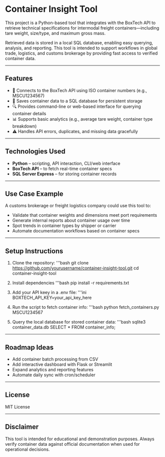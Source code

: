 # Container Insight Tool

This project is a Python-based tool that integrates with the BoxTech API to retrieve technical specifications for intermodal freight containers—including tare weight, size/type, and maximum gross mass.

Retrieved data is stored in a local SQL database, enabling easy querying, analysis, and reporting. This tool is intended to support workflows in global trade, logistics, and customs brokerage by providing fast access to verified container data.

---

## Features

- 🔗 Connects to the BoxTech API using ISO container numbers (e.g., MSCU1234567)
- 💾 Saves container data to a SQL database for persistent storage
- 🔍 Provides command-line or web-based interface for querying container details
- 📊 Supports basic analytics (e.g., average tare weight, container type breakdown)
- ⚠️ Handles API errors, duplicates, and missing data gracefully

---

## Technologies Used

- **Python** – scripting, API interaction, CLI/web interface
- **BoxTech API** – to fetch real-time container specs
- **SQL Server Express** – for storing container records

---

## Use Case Example

A customs brokerage or freight logistics company could use this tool to:

- Validate that container weights and dimensions meet port requirements
- Generate internal reports about container usage over time
- Spot trends in container types by shipper or carrier
- Automate documentation workflows based on container specs

---

## Setup Instructions

1. Clone the repository:
   '''bash
   git clone https://github.com/yourusername/container-insight-tool.git
   cd container-insight-tool

2. Install dependencies
   '''bash
   pip install -r requirements.txt

3. Add your API keey in a .env file:
   '''ini
   BOXTECH_API_KEY=your_api_key_here

4. Run the script to fetch container info:
   '''bash
   python fetch_containers.py MSCU1234567

5. Query the local database for stored container data:
   '''bash
   sqlite3 container_data.db
   SELECT * FROM container_info;

---

## Roadmap Ideas

- Add container batch processing from CSV
- Add interactive dashboard with Flask or Streamlit
- Expand analytics and reporting features
- Automate daily sync with cron/scheduler

---

## License

MIT License

---

## Disclaimer

This tool is intended for educational and demonstration purposes. Always verify container data against official documentation when used for operational decisions.